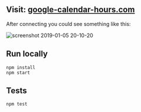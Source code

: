 ## Visit: [google-calendar-hours.com](http://google-calendar-hours.com/)

After connecting you could see something like this:

![screenshot 2019-01-05 20-10-20](https://user-images.githubusercontent.com/870980/113689951-29475400-96cb-11eb-85e6-3f2f0120d36c.png)

## Run locally

```
npm install
npm start
```

## Tests

```
npm test
```
